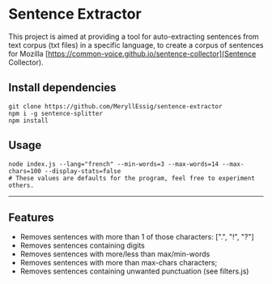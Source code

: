 # Sentence Extractor

This project is aimed at providing a tool for auto-extracting sentences from text corpus (txt files) in a specific language, to create a corpus of sentences for Mozilla [https://common-voice.github.io/sentence-collector](Sentence Collector). 

## Install dependencies

```
git clone https://github.com/MeryllEssig/sentence-extractor
npm i -g sentence-splitter
npm install
```

## Usage

```
node index.js --lang="french" --min-words=3 --max-words=14 --max-chars=100 --display-stats=false
# These values are defaults for the program, feel free to experiment others.
```

---

## Features

+ Removes sentences with more than 1 of those characters: [".", "!", "?"]
+ Removes sentences containing digits
+ Removes sentences with more/less than max/min-words
+ Removes sentences with more than max-chars characters;
+ Removes sentences containing unwanted punctuation (see filters.js)
